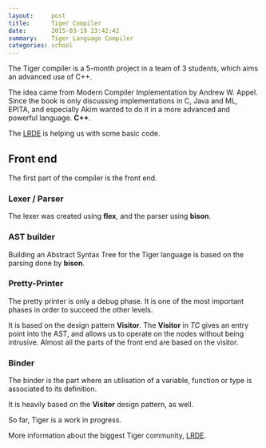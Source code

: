 ```yaml
---
layout:     post
title:      Tiger Compiler
date:       2015-03-19 23:42:42
summary:    Tiger Language Compiler
categories: school
---
```


The Tiger compiler is a 5-month project in a team of 3 students, which aims an advanced use of C++.

The idea came from Modern Compiler Implementation by Andrew W. Appel.
Since the book is only discussing implementations in C, Java and ML, EPITA, and especially
Akim wanted to do it in a more advanced and powerful language. **C++**.

The [LRDE](https://www.lrde.epita.fr/~tiger/assignments) is helping us with some basic code.

## Front end
The first part of the compiler is the front end.

### Lexer / Parser
The lexer was created using **flex**, and the parser using **bison**.

### AST builder
Building an Abstract Syntax Tree for the Tiger language is based on the parsing done by **bison**.

### Pretty-Printer
The pretty printer is only a debug phase. It is one of the most important phases in order
to succeed the other levels.

It is based on the design pattern **Visitor**. The **Visitor** in *TC* gives
an entry point into the AST, and allows us to operate on the nodes without being intrusive.
Almost all the parts of the front end are based on the visitor.

### Binder
The binder is the part where an utilisation of a variable, function or type
is associated to its definition.

It is heavily based on the **Visitor** design pattern, as well.


So far, Tiger is a work in progress.

More information about the biggest Tiger community, [LRDE](https://www.lrde.epita.fr/~tiger/tiger).
